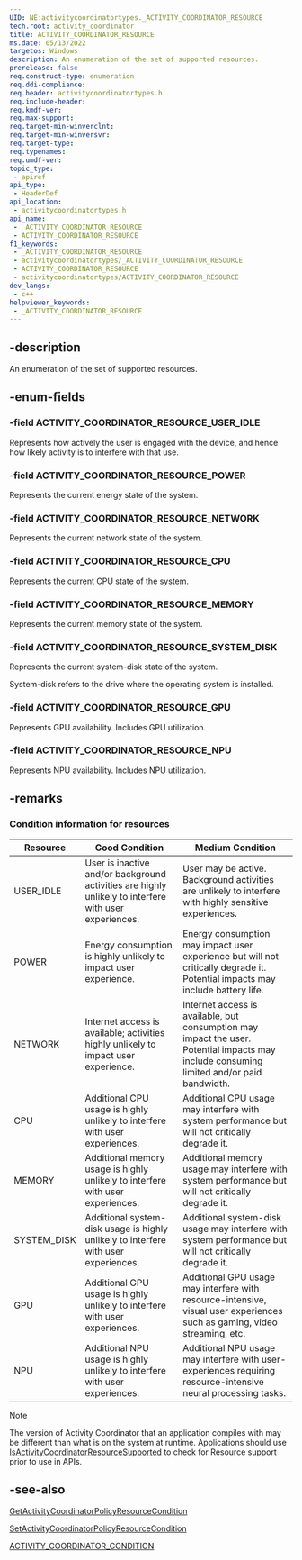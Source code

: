 ```yaml
---
UID: NE:activitycoordinatortypes._ACTIVITY_COORDINATOR_RESOURCE
tech.root: activity_coordinator
title: ACTIVITY_COORDINATOR_RESOURCE
ms.date: 05/13/2022
targetos: Windows
description: An enumeration of the set of supported resources.
prerelease: false
req.construct-type: enumeration
req.ddi-compliance: 
req.header: activitycoordinatortypes.h
req.include-header: 
req.kmdf-ver: 
req.max-support: 
req.target-min-winverclnt: 
req.target-min-winversvr: 
req.target-type: 
req.typenames: 
req.umdf-ver: 
topic_type:
 - apiref
api_type:
 - HeaderDef
api_location:
 - activitycoordinatortypes.h
api_name:
 - _ACTIVITY_COORDINATOR_RESOURCE
 - ACTIVITY_COORDINATOR_RESOURCE
f1_keywords:
 - _ACTIVITY_COORDINATOR_RESOURCE
 - activitycoordinatortypes/_ACTIVITY_COORDINATOR_RESOURCE
 - ACTIVITY_COORDINATOR_RESOURCE
 - activitycoordinatortypes/ACTIVITY_COORDINATOR_RESOURCE
dev_langs:
 - c++
helpviewer_keywords:
 - _ACTIVITY_COORDINATOR_RESOURCE
---
```


## -description

An enumeration of the set of supported resources.

## -enum-fields

### -field ACTIVITY_COORDINATOR_RESOURCE_USER_IDLE

Represents how actively the user is engaged with the device, and hence how likely activity is to interfere with that use.

### -field ACTIVITY_COORDINATOR_RESOURCE_POWER

Represents the current energy state of the system.

### -field ACTIVITY_COORDINATOR_RESOURCE_NETWORK

Represents the current network state of the system.

### -field ACTIVITY_COORDINATOR_RESOURCE_CPU

Represents the current CPU state of the system.

### -field ACTIVITY_COORDINATOR_RESOURCE_MEMORY

Represents the current memory state of the system.

### -field ACTIVITY_COORDINATOR_RESOURCE_SYSTEM_DISK

Represents the current system-disk state of the system.

System-disk refers to the drive where the operating system is installed.

### -field ACTIVITY_COORDINATOR_RESOURCE_GPU

Represents GPU availability. Includes GPU utilization.

### -field ACTIVITY_COORDINATOR_RESOURCE_NPU

Represents NPU availability. Includes NPU utilization.

## -remarks

### Condition information for resources

| Resource | Good Condition | Medium Condition |
|-----|-----|-----|
| USER_IDLE | User is inactive and/or background activities are highly unlikely to interfere with user experiences. | User may be active. Background activities are unlikely to interfere with highly sensitive experiences. |
| POWER | Energy consumption is highly unlikely to impact user experience. | Energy consumption may impact user experience but will not critically degrade it. Potential impacts may include battery life. |
| NETWORK | Internet access is available; activities highly unlikely to impact user experience. | Internet access is available, but consumption may impact the user. Potential impacts may include consuming limited and/or paid bandwidth. |
| CPU | Additional CPU usage is highly unlikely to interfere with user experiences. | Additional CPU usage may interfere with system performance but will not critically degrade it. |
| MEMORY | Additional memory usage is highly unlikely to interfere with user experiences. | Additional memory usage may interfere with system performance but will not critically degrade it. |
| SYSTEM_DISK | Additional system-disk usage is highly unlikely to interfere with user experiences. | Additional system-disk usage may interfere with system performance but will not critically degrade it. |
| GPU | Additional GPU usage is highly unlikely to interfere with user experiences. | Additional GPU usage may interfere with resource-intensive, visual user experiences such as gaming, video streaming, etc. |
| NPU | Additional NPU usage is highly unlikely to interfere with user experiences. | Additional NPU usage may interfere with user-experiences requiring resource-intensive neural processing tasks. |

> [!NOTE]
> The version of Activity Coordinator that an application compiles with may be different than what is on the system at runtime. Applications should use [IsActivityCoordinatorResourceSupported](../activitycoordinator/nf-activitycoordinator-isactivitycoordinatorresourcesupported.md) to check for Resource support prior to use in APIs.

## -see-also

[GetActivityCoordinatorPolicyResourceCondition](../activitycoordinator/nf-activitycoordinator-getactivitycoordinatorpolicyresourcecondition.md)

[SetActivityCoordinatorPolicyResourceCondition](../activitycoordinator/nf-activitycoordinator-setactivitycoordinatorpolicyresourcecondition.md)

[ACTIVITY_COORDINATOR_CONDITION](../activitycoordinatortypes/ne-activitycoordinatortypes-activity_coordinator_condition.md)

